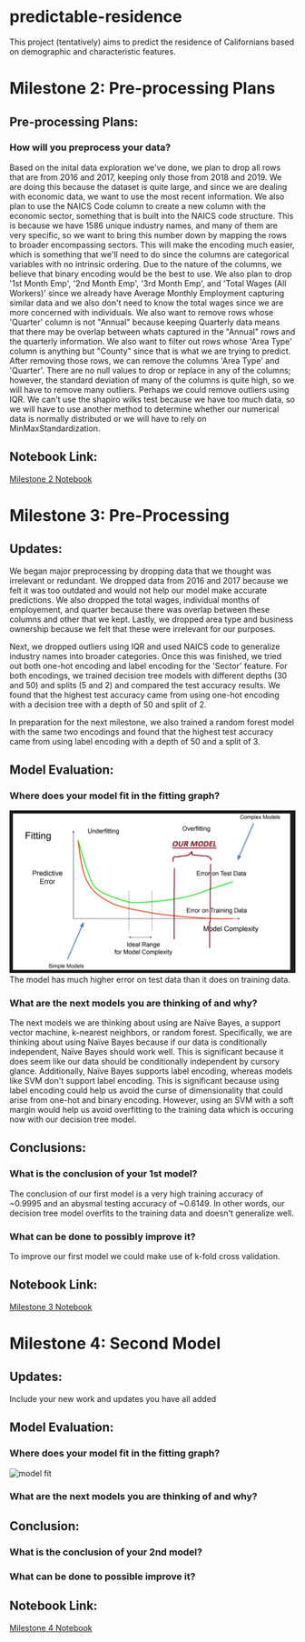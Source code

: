 # predictable-residence
This project (tentatively) aims to predict the residence of Californians based on demographic and characteristic features.

# Milestone 2: Pre-processing Plans

## Pre-processing Plans:
### How will you preprocess your data?
Based on the inital data exploration we've done, we plan to drop all rows that are from 2016 and 2017, keeping only those from 2018 and 2019. We are doing this because the dataset is quite large, and since we are dealing with economic data, we want to use the most recent information. We also plan to use the NAICS Code column to create a new column with the economic sector, something that is built into the NAICS code structure. This is because we have 1586 unique industry names, and many of them are very specific, so we want to bring this number down by mapping the rows to broader encompassing sectors. This will make the encoding much easier, which is something that we'll need to do since the columns are categorical variables with no intrinsic ordering. Due to the nature of the columns, we believe that binary encoding would be the best to use. We also plan to drop '1st Month Emp', '2nd Month Emp', '3rd Month Emp', and 'Total Wages (All Workers)' since we already have Average Monthly Employment capturing similar data and we also don't need to know the total wages since we are more concerned with individuals. We also want to remove rows whose 'Quarter' column is not "Annual" because keeping Quarterly data means that there may be overlap between whats captured in the "Annual" rows and the quarterly information. We also want to filter out rows whose 'Area Type' column is anything but "County" since that is what we are trying to predict. After removing those rows, we can remove the columns 'Area Type' and 'Quarter'. There are no null values to drop or replace in any of the columns; however, the standard deviation of many of the columns is quite high, so we will have to remove many outliers. Perhaps we could remove outliers using IQR. We can't use the shapiro wilks test because we have too much data, so we will have to use another method to determine whether our numerical data is normally distributed or we will have to rely on MinMaxStandardization.

## Notebook Link:
[Milestone 2 Notebook](https://github.com/ericstratford/predictable-residence/blob/Milestone2/CA_Residence_Prediction.ipynb)

# Milestone 3: Pre-Processing

## Updates:
We began major preprocessing by dropping data that we thought was irrelevant or redundant. We dropped data from 2016 and 2017 because we felt it was too outdated and would not help our model make accurate predictions. We also dropped the total wages, individual months of employement, and quarter because there was overlap between these columns and other that we kept. Lastly, we dropped area type and business ownership because we felt that these were irrelevant for our purposes.

Next, we dropped outliers using IQR and used NAICS code to generalize industry names into broader categories. Once this was finished, we tried out both one-hot encoding and label encoding for the 'Sector' feature. For both encodings, we trained decision tree models with different depths (30 and 50) and splits (5 and 2) and compared the test accuracy results. We found that the highest test accuracy came from using one-hot encoding with a decision tree with a depth of 50 and split of 2.

In preparation for the next milestone, we also trained a random forest model with the same two encodings and found that the highest test accuracy came from using label encoding with a depth of 50 and a split of 3.

## Model Evaluation:
### Where does your model fit in the fitting graph?
![model fit](MST3_graph.jpg)
The model has much higher error on test data than it does on training data.
### What are the next models you are thinking of and why?
The next models we are thinking about using are Naïve Bayes, a support vector machine, k-nearest neighbors, or random forest. Specifically, we are thinking about using Naïve Bayes because if our data is conditionally independent, Naïve Bayes should work well. This is significant because it does seem like our data should be conditionally independent by cursory glance. Additionally, Naïve Bayes supports label encoding, whereas models like SVM don't support label encoding. This is significant because using label encoding could help us avoid the curse of dimensionality that could arise from one-hot and binary encoding. However, using an SVM with a soft margin would help us avoid overfitting to the training data which is occuring now with our decision tree model.

## Conclusions:
### What is the conclusion of your 1st model? 
The conclusion of our first model is a very high training accuracy of ~0.9995 and an abysmal testing accuracy of ~0.6149. In other words, our decision tree model overfits to the training data and doesn't generalize well.
### What can be done to possibly improve it?
To improve our first model we could make use of k-fold cross validation.

## Notebook Link:
[Milestone 3 Notebook](https://github.com/ericstratford/predictable-residence/blob/Milestone3/CA_Residence_Prediction.ipynb)

# Milestone 4: Second Model

## Updates:
Include your new work and updates you have all added

## Model Evaluation:
### Where does your model fit in the fitting graph?
![model fit]()
### What are the next models you are thinking of and why?

## Conclusion:
### What is the conclusion of your 2nd model?
### What can be done to possible improve it?

## Notebook Link:
[Milestone 4 Notebook](https://github.com/ericstratford/predictable-residence/blob/Milestone4/CA_Residence_Prediction.ipynb)